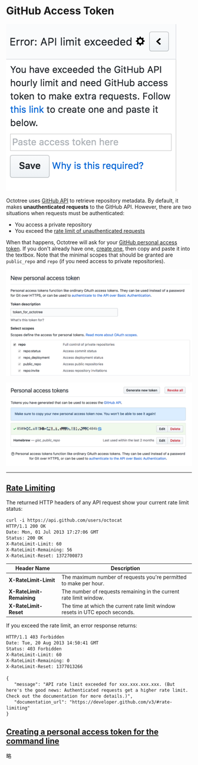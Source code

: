 # GitHub Access Token

![octotree 被限速](https://raw.githubusercontent.com/moooofly/ImageCache/master/Pictures/Access%20Token%20problem%20when%20using%20octotree.png "octotree 被限速")

Octotree uses [GitHub API](https://developer.github.com/v3/) to retrieve repository metadata. By default, it makes **unauthenticated requests** to the GitHub API. However, there are two situations when requests must be authenticated:

- You access a private repository
- You exceed the [rate limit of unauthenticated requests](https://developer.github.com/v3/#rate-limiting)

When that happens, Octotree will ask for your [GitHub personal access token](https://help.github.com/articles/creating-a-personal-access-token-for-the-command-line/). If you don't already have one, [create one](https://github.com/settings/tokens/new), then copy and paste it into the textbox. Note that the minimal scopes that should be granted are `public_repo` and `repo` (if you need access to private repositories).

![Cache/Pictures/new personal access token - 1](https://raw.githubusercontent.com/moooofly/ImageCache/master/Pictures/new%20personal%20access%20token%20-%201.png "Cache/Pictures/new personal access token - 1")

![Cache/Pictures/new personal access token - 2](https://raw.githubusercontent.com/moooofly/ImageCache/master/Pictures/new%20personal%20access%20token%20-%202.png "Cache/Pictures/new personal access token - 2")

----------


## [Rate Limiting](https://developer.github.com/v3/#rate-limiting)

The returned HTTP headers of any API request show your current rate limit status:

```
curl -i https://api.github.com/users/octocat
HTTP/1.1 200 OK
Date: Mon, 01 Jul 2013 17:27:06 GMT
Status: 200 OK
X-RateLimit-Limit: 60
X-RateLimit-Remaining: 56
X-RateLimit-Reset: 1372700873
```

| Header Name | Description |
| -- | -- | 
| **X-RateLimit-Limit** | The maximum number of requests you're permitted to make per hour. |
| **X-RateLimit-Remaining** | The number of requests remaining in the current rate limit window. |
| **X-RateLimit-Reset** | The time at which the current rate limit window resets in UTC epoch seconds. |

If you exceed the rate limit, an error response returns:

```
HTTP/1.1 403 Forbidden
Date: Tue, 20 Aug 2013 14:50:41 GMT
Status: 403 Forbidden
X-RateLimit-Limit: 60
X-RateLimit-Remaining: 0
X-RateLimit-Reset: 1377013266

{
   "message": "API rate limit exceeded for xxx.xxx.xxx.xxx. (But here's the good news: Authenticated requests get a higher rate limit. Check out the documentation for more details.)",
   "documentation_url": "https://developer.github.com/v3/#rate-limiting"
}
```

## [Creating a personal access token for the command line](https://help.github.com/articles/creating-a-personal-access-token-for-the-command-line/)

略

